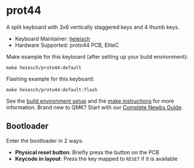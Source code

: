 # prot44

A split keyboard with 3x6 vertically staggered keys and 4 thumb keys.

* Keyboard Maintainer: [heieisch](https://github.com/heieisch)
* Hardware Supported: proto44 PCB, EliteC

Make example for this keyboard (after setting up your build environment):

    make heiesch/proto44:default

Flashing example for this keyboard:

    make heiesch/proto44:default:flash

See the [build environment setup](https://docs.qmk.fm/#/getting_started_build_tools) and the [make instructions](https://docs.qmk.fm/#/getting_started_make_guide) for more information. Brand new to QMK? Start with our [Complete Newbs Guide](https://docs.qmk.fm/#/newbs).

## Bootloader

Enter the bootloader in 2 ways:

* **Physical reset button**: Briefly press the button on the PCB
* **Keycode in layout**: Press the key mapped to `RESET` if it is available
